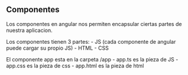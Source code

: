 ## Componentes

Los componentes en angular nos permiten encapsular ciertas partes de nuestra aplicacion.

Los componentes tienen 3 partes:
    - JS (cada componente de angular puede cargar su propio JS)
    - HTML
    - CSS

El componente app esta en la carpeta /app
    - app.ts es la pieza de JS
    - app.css es la pieza de css
    - app.html es la pieza de html